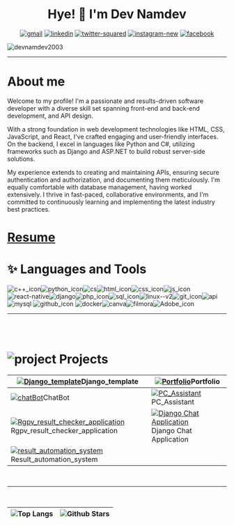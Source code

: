 <h1 align="center">Hye! 👋 I'm Dev Namdev</h1>

<p align="center">
<a href="mailto:devnamdevcse@gmail.com@gmail.com" target="_blank"><img src="https://img.icons8.com/nolan/48/gmail.png" alt="gmail"/></a>
<a href="https://www.linkedin.com/in/dev-namdev-275536226/" target="_blank"><img src="https://img.icons8.com/nolan/48/linkedin.png" alt="linkedin"/></a>
<a href="https://mobile.twitter.com/DevNamd12905361" target="_blank"><img src="https://img.icons8.com/nolan/48/twitter-squared.png" alt="twitter-squared"/></a>
<a href="https://www.instagram.com/dev_namdev813/" target="_blank"><img  src="https://img.icons8.com/nolan/48/instagram-new.png" alt="instagram-new"/></a>
<a href="https://www.facebook.com/dev.namdev813/" target="_blank"><img src="https://img.icons8.com/nolan/48/facebook.png" alt="facebook"/></a>
</p>
<p align="left"> <img src="https://komarev.com/ghpvc/?username=devnamdev2003&label=Profile%20views&color=B833FF&style=flat" alt="devnamdev2003" /> </p>



---

# About me
Welcome to my profile! I'm a passionate and results-driven software developer with a diverse skill set spanning front-end and back-end development, and API design. 

With a strong foundation in web development technologies like HTML, CSS, JavaScript, and React, I've crafted engaging and user-friendly interfaces. On the backend, I excel in languages like Python and C#, utilizing frameworks such as Django and ASP.NET to build robust server-side solutions. 

My experience extends to creating and maintaining APIs, ensuring secure authentication and authorization, and documenting them meticulously. I'm equally comfortable with database management, having worked extensively. I thrive in fast-paced, collaborative environments, and I'm committed to continuously learning and implementing the latest industry best practices.

# [Resume](https://media.licdn.com/dms/image/D4D2DAQEGFsxgismGVw/profile-treasury-image-shrink_1280_1280/0/1696269067249?e=1696874400&v=beta&t=YBJmRyEvYwIgjyIeYbeazapeANqSfieId5ndEVNOYM4)





# ✨ Languages and Tools

<img src="https://img.icons8.com/nolan/48/c-plus-plus.png" alt="c++_icon"><img src="https://img.icons8.com/nolan/48/python.png" alt="python_icon"><img src="https://img.icons8.com/nolan/48/cs.png" alt="cs"><img src="https://img.icons8.com/nolan/48/html.png" alt="html_icon"><img src="https://img.icons8.com/nolan/48/css-filetype.png" alt="css_icon"><img src="https://img.icons8.com/nolan/48/js.png" alt="js_icon"><img src="https://img.icons8.com/nolan/nolan/48/react-native.png" alt="react-native"/><img src="https://img.icons8.com/nolan/48/1A6DFF/C822FF/django.png" alt="django"/><img src="https://img.icons8.com/nolan/48/php.png" alt="php_icon"><img src="https://img.icons8.com/nolan/48/sql.png" alt="sql_icon"><img src="https://img.icons8.com/nolan/48/linux--v2.png" alt="linux--v2"><img src="https://img.icons8.com/nolan/48/git.png" alt="git_icon"><img src="https://img.icons8.com/nolan/48/api.png" alt="api"><img src="https://img.icons8.com/nolan/48/mysql.png" alt="mysql">  <img src="https://img.icons8.com/nolan/48/github.png" alt="github_icon">  <img src="https://img.icons8.com/nolan/48/docker.png" alt="docker"><img src="https://img.icons8.com/nolan/48/canva.png" alt="canva"><img src="https://img.icons8.com/nolan/48/filmora.png" alt="filmora"><img src="https://img.icons8.com/nolan/48/adobe-premiere-pro.png" alt="Adobe_icon"> 

---
<br/>
<br/>


#  <img src="https://img.icons8.com/nolan/30/project.png" alt="project"/> Projects

| [![Django_template](https://repository-images.githubusercontent.com/573283010/ca9fc15e-99d1-4b8d-aaf4-682082b68adc)](https://github.com/devnamdev2003/Django_template)Django_template                                                 | [![Portfolio](https://repository-images.githubusercontent.com/530482326/1cf35764-afce-4e9d-89da-07ae5d551ae1)](https://github.com/devnamdev2003/devnamdev2003.github.io)Portfolio |
| ------------------------------------------------------------------------------------------------------------------------------------------------------------------------------------------------------------------------------------- | --------------------------------------------------------------------------------------------------------------------------------------------------------------------------------- |
| [![chatBot](https://repository-images.githubusercontent.com/622439976/e76f220b-f8f4-4dd0-b706-5e61a456df0b)](https://github.com/devnamdev2003/chatBot)ChatBot                                                                         | [![PC_Assistant](https://repository-images.githubusercontent.com/567682485/a6952057-6722-49ac-bcca-515749642a01)](https://github.com/devnamdev2003/PC_Assistant)PC_Assistant      |
| [![Rgpv_result_checker_application](https://repository-images.githubusercontent.com/622539801/29a04933-716a-47b2-8e1c-1162d58bc5be)](https://github.com/devnamdev2003/Rgpv_result_checker_application)Rgpv_result_checker_application | [![Django Chat Application](https://filesstatic.netlify.app/Chatapp/img/share.jpeg)](https://github.com/devnamdev2003/django-chat-app)Django Chat Application                     |
| [![result_automation_system](https://repository-images.githubusercontent.com/563862608/d4e2dce6-d806-4522-a1f2-3f3d8c17ecfb)](https://github.com/devnamdev2003/result_automation_system)Result_automation_system                      |                                                                                                                                                                                   |


</br>

---

</br>


| ![Top Langs](https://github-readme-stats.vercel.app/api/top-langs/?username=devnamdev2003&theme=radical&langs_count=10&title_color=0891b2&text_color=ffffff&icon_color=0891b) | ![Github Stars](https://github-readme-stats.vercel.app/api?username=devnamdev2003&show_icons=true&locale=en&count_private=true&hide_rank=false&custom_title=My%20GitHub%20Stats&disable_animations=true&theme=tokyonight) |
| ----------------------------------------------------------------------------------------------------------------------------------------------------------------------------- | ------------------------------------------------------------------------------------------------------------------------------------------------------------------------------------------------------------------------- |
